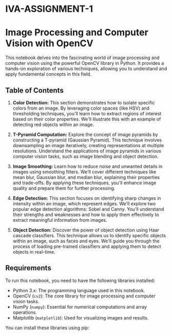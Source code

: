 # IVA-ASSIGNMENT-1
# Image Processing and Computer Vision with OpenCV

This notebook delves into the fascinating world of image processing and computer vision using the powerful OpenCV library in Python. It provides a hands-on exploration of various techniques, allowing you to understand and apply fundamental concepts in this field.

## Table of Contents

1. **Color Detection:** This section demonstrates how to isolate specific colors from an image. By leveraging color spaces (like HSV) and thresholding techniques, you'll learn how to extract regions of interest based on their color properties. We'll illustrate this with an example of detecting red objects within an image.

2. **T-Pyramid Computation:** Explore the concept of image pyramids by constructing a T-pyramid (Gaussian Pyramid). This technique involves downsampling an image iteratively, creating representations at multiple resolutions. Understand the applications of image pyramids in various computer vision tasks, such as image blending and object detection.

3. **Image Smoothing:** Learn how to reduce noise and unwanted details in images using smoothing filters. We'll cover different techniques like mean blur, Gaussian blur, and median blur, explaining their properties and trade-offs. By applying these techniques, you'll enhance image quality and prepare them for further processing.

4. **Edge Detection:** This section focuses on identifying sharp changes in intensity within an image, which represent edges. We'll explore two popular edge detection algorithms: Sobel and Canny. You'll understand their strengths and weaknesses and how to apply them effectively to extract meaningful information from images.

5. **Object Detection:** Discover the power of object detection using Haar cascade classifiers. This technique allows us to identify specific objects within an image, such as faces and eyes. We'll guide you through the process of loading pre-trained classifiers and applying them to detect objects in real-time.

## Requirements

To run this notebook, you need to have the following libraries installed:

- Python 3.x: The programming language used in this notebook.
- OpenCV (`cv2`): The core library for image processing and computer vision tasks.
- NumPy (`numpy`): Essential for numerical computations and array operations.
- Matplotlib (`matplotlib`): Used for visualizing images and results.

You can install these libraries using pip:
